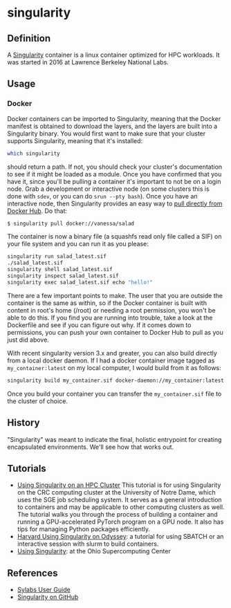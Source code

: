 # singularity


## Definition

A [Singularity](https://sylabs.io/singularity/) container is a linux container optimized for HPC workloads. <span id="question-how-was-singularity-started"></span> It was started in 2016 at Lawrence Berkeley National Labs.

## Usage

### Docker

<span id='question-how-do-i-convert-from-docker-to-singularity'>Docker containers can be imported to Singularity, meaning that the Docker manifest is obtained to download the layers, and the layers are built into a Singularity binary. You would first want to make sure that your cluster supports Singularity, meaning that it's installed:

```bash
which singularity
```

should return a path. If not, you should check your cluster's documentation to see if it might be loaded as a module. Once you have confirmed that you have it, since you'll be pulling a container it's important to not be on a login node. Grab a development or interactive node (on some clusters this is done with `sdev`, or you can do `srun --pty bash`). Once you have an interactive node, then Singularity provides an easy way to [pull directly from Docker Hub](https://sylabs.io/guides/3.4/user-guide/cli/singularity_pull.html). Do that:

```bash
$ singularity pull docker://vanessa/salad
```
The container is now a binary file (a squashfs read only file called a SIF) on your file system and you can run it as you please:

```bash
singularity run salad_latest.sif
./salad_latest.sif
singularity shell salad_latest.sif
singularity inspect salad_latest.sif
singularity exec salad_latest.sif echo "hello!"
```

There are a few important points to make. The user that you are outside the container is the same as within, so if the Docker container is built with content in root's home (/root) or needing a root permission, you won't be able to do this. If you find you are running into trouble, take a look at the Dockerfile and see if you can figure out why. If it comes down to permissions, you can push your own container to Docker Hub to pull as you just did above.

<span id='question-how-do-i-build-from-a-local-docker-daemon'>With recent singularity version 3.x and greater, you can also build directly from a local docker daemon. If I had a docker container image tagged as `my_container:latest` on my local computer, I would build from it as follows:

``` bash
singularity build my_container.sif docker-daemon://my_container:latest
```

Once you build your container you can transfer the `my_container.sif` file to the cluster of choice.

## History

<span id="question-where-does-the-term-singularity-originate"></span>"Singularity" was meant to indicate the final, holistic entrypoint for creating encapsulated environments. We'll see how that works out.

## Tutorials

 - [Using Singularity on an HPC Cluster](https://github.com/bdusell/singularity-tutorial) <span id='question-how-do-i-use-singularity-on-an-hpc-cluster'> This tutorial is for using Singularity on the CRC computing cluster at the University of Notre Dame, which uses the SGE job scheduling system. It serves as a general introduction to containers and may be applicable to other computing clusters as well. The tutorial walks you through the process of building a container and running a GPU-accelerated PyTorch program on a GPU node. It also has tips for managing Python packages efficiently.
 - [Harvard Using Singularity on Odyssey](https://www.rc.fas.harvard.edu/resources/documentation/software/singularity-on-odyssey/): a tutorial for using SBATCH or an interactive session with slurm to build containers.
- [Using Singularity](https://www.osc.edu/resources/getting_started/howto/howto_use_docker_and_singularity_containers_at_osc):  at the Ohio Supercomputing Center

## References

 - [Sylabs User Guide](https://sylabs.io/guides/latest/user-guide/)
 - [Singularity on GitHub](https://github.com/sylabs/singularity)





